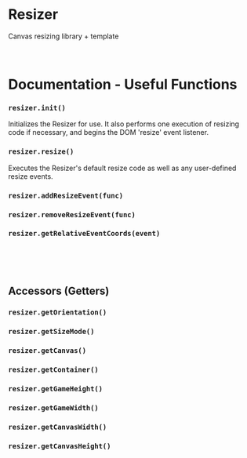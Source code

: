 # Resizer
Canvas resizing library + template
<br/><br/><br/>


# Documentation - Useful Functions

### `resizer.init()`
Initializes the Resizer for use. It also performs one execution of resizing code if necessary, and begins the DOM 'resize' event listener.

### `resizer.resize()`
Executes the Resizer's default resize code as well as any user-defined resize events.

### `resizer.addResizeEvent(func)`

### `resizer.removeResizeEvent(func)`

### `resizer.getRelativeEventCoords(event)`
<br/><br/><br/>


## Accessors (Getters)

### `resizer.getOrientation()`

### `resizer.getSizeMode()`

### `resizer.getCanvas()`

### `resizer.getContainer()`

### `resizer.getGameHeight()`

### `resizer.getGameWidth()`

### `resizer.getCanvasWidth()`

### `resizer.getCanvasHeight()`

